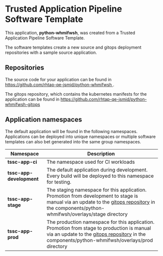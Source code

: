 # Trusted Application Pipeline Software Template

This application, **python-whmifwsh**, was created from a Trusted Application Pipeline Software Template.

The software templates create a new source and gitops deployment repositories with a sample source application. 

## Repositories

The source code for your application can be found in [https://github.com/rhtap-qe-jsmid/python-whmifwsh ](https://github.com/rhtap-qe-jsmid/python-whmifwsh ).
 
The gitops repository, which contains the kubernetes manifests for the application can be found in 
[https://github.com/rhtap-qe-jsmid/python-whmifwsh-gitops ](https://github.com/rhtap-qe-jsmid/python-whmifwsh-gitops ) 

## Application namespaces 

The default application will be found in the following namespaces. Applications can be deployed into unique namespaces or multiple software templates can also bet generated into the same group namespaces.  

|  Namespace   |  Description   |  
| -------- | -------- |
| **tssc-app-ci** | The namespace used for CI workloads |
| **tssc-app-development** | The default application during development. Every build will be deployed to this namespace for testing. |
| **tssc-app-stage** | The staging namespace for this application. Promotion from development to stage is manual via an update to the [gitops repository](https://github.com/rhtap-qe-jsmid/python-whmifwsh-gitops ) in the components/python-whmifwsh/overlays/stage directory |
| **tssc-app-prod** | The production namespace for this application. Promotion from stage to production is manual via an update to the [gitops repository](https://github.com/rhtap-qe-jsmid/python-whmifwsh-gitops ) in the components/python-whmifwsh/overlays/prod directory |